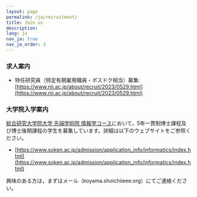```yaml
---
layout: page
permalink: /ja/recruitment/
title: Join us
description:
lang: ja 
nav_ja: true
nav_ja_order: 3
---
```


### 求人案内
- 特任研究員（特定有期雇用職員・ポスドク相当）募集: [https://www.nii.ac.jp/about/recruit/2023/0529.html](https://www.nii.ac.jp/about/recruit/2023/0529.html)

### 大学院入学案内

[総合研究大学院大学 先端学術院 情報学コース](https://www.nii.ac.jp/graduate/)において，5年一貫制博士課程及び博士後期課程の学生を募集しています。詳細は以下のウェブサイトをご参照ください。

- [https://www.soken.ac.jp/admission/application_info/informatics/index.html](https://www.soken.ac.jp/admission/application_info/informatics/index.html)

興味のある方は，まずはメール（koyama.shoichi<i class="fas fa-at"></i>ieee.org）にてご連絡ください。